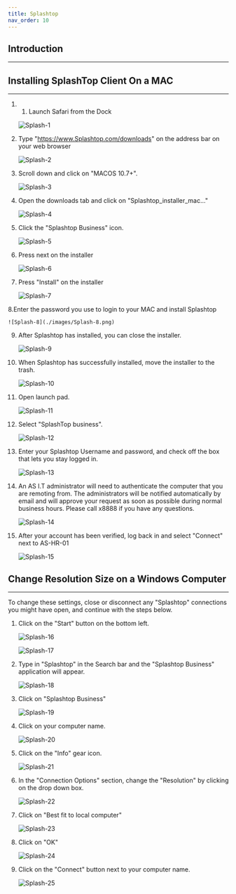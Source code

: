 ```yaml
---
title: Splashtop
nav_order: 10
---
```

## Introduction
---------------

## Installing SplashTop Client On a MAC

-----------------
1. 1. Launch Safari from the Dock

	![Splash-1](./images/Splash-1.png)

2. Type "https://www.Splashtop.com/downloads" on the address bar on your web browser

	![Splash-2](./images/Splash-2.png)

3. Scroll down and click on "MACOS 10.7+".

	![Splash-3](./images/Splash-3.png)

4. Open the downloads tab and click on "Splashtop_installer_mac..."

	![Splash-4](./images/Splash-4.png)

5. Click the "Splashtop Business" icon.

	![Splash-5](./images/Splash-5.png)

6. Press next on the installer

	![Splash-6](./images/Splash-6.png)

7. Press "Install" on the installer

	![Splash-7](./images/Splash-7.png)

8.Enter the password you use to login to your MAC and install Splashtop

	![Splash-8](./images/Splash-8.png)

9. After Splashtop has installed, you can close the installer.

	![Splash-9](./images/Splash-9.png)

10. When Splashtop has successfully installed, move the installer to the trash.

	![Splash-10](./images/Splash-10.png)

11. Open launch pad.

	![Splash-11](./images/Splash-11.png)

12. Select "SplashTop business".

	![Splash-12](./images/Splash-12.png)

13. Enter your Splashtop Username and password, and check off the box that lets you stay logged in.

	![Splash-13](./images/Splash-13.png)

14. An AS I.T administrator will need to authenticate the computer that you are remoting from. The administrators will be notified automatically by email and will approve your request as soon as possible during normal business hours. Please call x8888 if you have any questions.

	![Splash-14](./images/Splash-14.png)

15. After your account has been verified, log back in and select "Connect" next to AS-HR-01

	![Splash-15](./images/Splash-15.png)

## Change Resolution Size on a Windows Computer
--------------
To change these settings, close or disconnect any "Splashtop" connections you might have open, and continue with the steps below.

1. Click on the "Start" button on the bottom left.

	![Splash-16](./images/Splash-16.png)

	![Splash-17](./images/Splash-17.png)

2. Type in "Splashtop" in the Search bar and the "Splashtop Business" application will appear.

	![Splash-18](./images/Splash-18.png)

3. Click on "Splashtop Business"

	![Splash-19](./images/Splash-19.png)

4. Click on your computer name.

	![Splash-20](./images/Splash-20.png)

5. Click on the "Info" gear icon.

	![Splash-21](./images/Splash-21.png)

6. In the "Connection Options" section, change the "Resolution" by clicking on the drop down box.

	![Splash-22](./images/Splash-22.png)

7. Click on "Best fit to local computer"

	![Splash-23](./images/Splash-23.png)

8. Click on "OK"

	![Splash-24](./images/Splash-24.png)

9. Click on the "Connect" button next to your computer name.

	![Splash-25](./images/Splash-25.png)